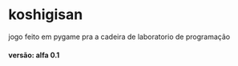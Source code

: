 # koshigisan
jogo feito em pygame pra a cadeira de laboratorio de programação

#### versão: alfa 0.1
